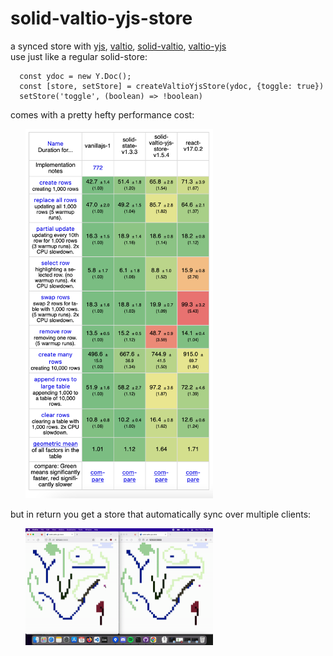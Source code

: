 # solid-valtio-yjs-store

a synced store with [yjs](https://github.com/yjs/yjs), [valtio](https://github.com/pmndrs/valtio), [solid-valtio](https://github.com/wobsoriano/solid-valtio), [valtio-yjs](https://github.com/dai-shi/valtio-yjs)</br>
use just like a regular solid-store:

```
  const ydoc = new Y.Doc();
  const [store, setStore] = createValtioYjsStore(ydoc, {toggle: true})
  setStore('toggle', (boolean) => !boolean)
```
comes with a pretty hefty performance cost:

&nbsp;&nbsp;&nbsp;&nbsp;&nbsp;&nbsp;<img style="width: 300px;" src="/assets/benchmark_new.png"></img>

but in return you get a store that automatically sync over multiple clients:

&nbsp;&nbsp;&nbsp;&nbsp;&nbsp;&nbsp;<img style="width: 300px;" src="/assets/pixelpainter.gif"></img>